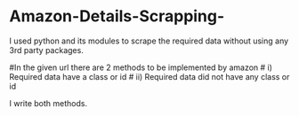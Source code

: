 # Amazon-Details-Scrapping-
I used python and its modules to scrape the required data without using any 3rd party packages.

#In the given url there are 2 methods to be implemented by amazon
                 # i) Required data have a class or id
                 # ii) Required data did not have any class or id

I write both methods.

